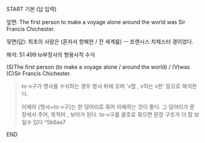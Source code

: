 START
기본 (답 입력)

앞면:
The first person to make a voyage alone around the world was Sir Francis Chichester.


뒷면(답):
최초의 사람은 (혼자서 항해한 / 전 세계를) ㅡ 프랜시스 치체스터 경이었다.


해석:
51 499 to부정사의 형용사적 수식

(S)The first person (to make a voyage alone / around the world) / (V)was (C)Sir Francis Chichester.

> to-v구가 명사를 수식하는 경우 명사 뒤에 오며 
> 'v할 , v하는 v한' 등으로 해석한다.
> 
> 이때의 {명사+to-v구}는 한 덩어리로 묶어 이해하는 것이 좋다.
> 그 덩어리가 문장에서 주어, 목적어 , 보어가 된다.
> to-v구를 괄호로 묶으면 문장 구조가 더 잘 보일수 있다
^5b6aa7
<!--ID: 1694942503137-->
END
